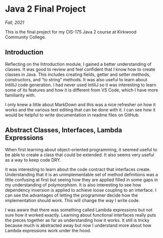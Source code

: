 # Java 2 Final Project
*Fall, 2021*

This is the final project for my CIS-175 Java 2 course at Kirkwood Community College.

## Introduction

Reflecting on the Introduction module, I gained a better understanding of classes. It was good to review and feel confident that I know how to create classes in Java. This includes creating fields, getter and setter methods, constructors, and “to string” methods. It was also useful to learn about IntilliJ code generation. I had never used IntiliJ so it was interesting to learn some of its features and how it is different from VS Code, which I have more familiarity with.

I only knew a little about MarkDown and this was a nice refresher on how it works and the various text editing that can be done with it. I can see how it would be helpful to write documentation in readme files on GitHub.

## Abstract Classes, Interfaces, Lambda Expressions

When first learning about object-oriented programming, it seemed useful to be able to create a class that could be extended. It also seems very useful as a way to keep code DRY.

It was interesting to learn about the code contract that interfaces create. Understanding that it is an unimplementable set of method definitions was a little confusing at first but seeing how they are applied filled in some gaps in my understanding of polymorphism. It is also interesting to see how dependency inversion is applied to achieve loose coupling to an interface. I can see the advantages of letting the programmer decide how the implementation should work. This will change the way I write code.

I was aware that there was something called Lambda expressions but not sure how it worked exactly. Learning about functional interfaces really puts the pieces together as far as understanding how it works. It still is tricky because much is abstracted away but now I understand more about how Lambda expressions work under the hood.
